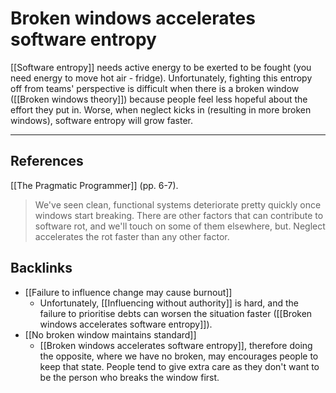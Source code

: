 # Broken windows accelerates software entropy
[[Software entropy]] needs active energy to be exerted to be fought (you need energy to move hot air - fridge). Unfortunately, fighting this entropy off from teams' perspective is difficult when there is a broken window ([[Broken windows theory]]) because people feel less hopeful about the effort they put in. Worse, when neglect kicks in (resulting in more broken windows), software entropy will grow faster.

---
## References
[[The Pragmatic Programmer]] (pp. 6-7).
> We've seen clean, functional systems deteriorate pretty quickly once windows start breaking. There are other factors that can contribute to software rot, and we'll touch on some of them elsewhere, but. Neglect accelerates the rot faster than any other factor.

## Backlinks
* [[Failure to influence change may cause burnout]]
	* Unfortunately, [[Influencing without authority]] is hard, and the failure to prioritise debts can worsen the situation faster ([[Broken windows accelerates software entropy]]).
* [[No broken window maintains standard]]
	* [[Broken windows accelerates software entropy]], therefore doing the opposite, where we have no broken, may encourages people to keep that state. People tend to give extra care as they don't want to be the person who breaks the window first.

<!-- #evergreen -->

<!-- {BearID:54D76523-26BF-417F-8C2C-11F423593581-91861-0000122F62B1F038} -->
